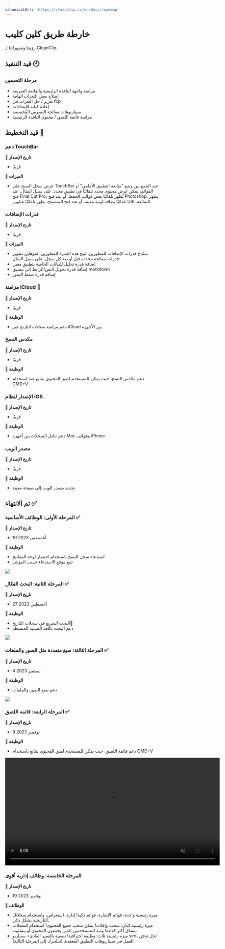 ```yaml
---
canonicalUrl: 'https://cleanclip.cc/ar/docs/roadmap'
---
```


# خارطة طريق كلين كليب
رؤيتنا وتصوراتنا لـ CleanClip.

## قيد التنفيذ 🕙
### مرحلة التحسين
- مزامنة واجهة النافذة الرئيسية والقائمة السريعة
- إصلاح بعض الثغرات الهامة
- تعزيز / حل الثغرات في fcp
- إعادة كتابة الإعدادات
- سيناريوهات معالجة النصوص المُخصصة
- مزامنة قائمة اللصق / محتوى النافذة الرئيسية

## قيد التخطيط 📅

### دعم TouchBar
**📅 تاريخ الإصدار**
- قريبًا

**🔧 الميزات**
- عرض سجل النسخ على TouchBar
عند الجمع بين وضع "متابعة التطبيق الأمامي" أو القوائم، يمكن عرض محتوى محدد تلقائيًا في تطبيق محدد. على سبيل المثال، عند فتح Final Cut Pro، يُظهر تلقائيًا بعض قوالب الحفظ، أو عند فتح Photoshop، يظهر تلقائيًا بطاقة لونية معينة، أو عند فتح المتصفح، يظهر تلقائيًا عناوين URL الشائعة.

### قدرات الإضافات
**📅 تاريخ الإصدار**
- قريبًا

**🔧 الميزات**
- ستُتاح قدرات الإضافات للمطورين.
تُتيح هذه القدرة للمطورين المؤهلين تطوير قدرات معالجة محددة قبل أو بعد كل سجل. على سبيل المثال:
- إضافة قدرة تحليل للبيانات الخاصة بتطبيق معين
- إضافة قدرة تحويل النص/الرابط إلى تنسيق markdown
- إضافة قدرة ضغط الصور

### مزامنة iCloud 📅
**📅 تاريخ الإصدار**
- قريبًا

**🔧 الوظيفة**
- دعم مزامنة سجلات التاريخ عبر iCloud بين الأجهزة

### مكدس النسخ
**📅 تاريخ الإصدار**
- قريبًا

**🔧 الوظيفة**
- دعم مكدس النسخ، حيث يمكن للمستخدم لصق المحتوى بتتابع عند استخدام CMD+V

### الإصدار لنظام iOS
**📅 تاريخ الإصدار**
- قريبًا

**🔧 الوظيفة**
- دعم تبادل السجلات بين أجهزة Mac وهواتف iPhone

### مصدر الويب
**📅 تاريخ الإصدار**
- قريبًا

**🔧 الوظيفة**
- تحديد مصدر الويب إلى صفحة معينة

## تم الانتهاء ✅
### المرحلة الأولى: الوظائف الأساسية ✅

**📅 تاريخ الإصدار**
- 19 أغسطس 2023

**🔧 الوظيفة**
- استدعاء سجل النسخ باستخدام اختصار لوحة المفاتيح
- تتبع موقع الاستدعاء حسب المؤشر

![](/images/roadmap/snap1.png)

### المرحلة الثانية: البحث الفعّال ✅

**📅 تاريخ الإصدار**
- 27 أغسطس 2023

**🔧 الوظيفة**
- البحث السريع في سجلات التاريخ📝
- دعم البحث باللغة الصينية المبسطة

![](/images/roadmap/snap2.png)

### المرحلة الثالثة: صيغ متعددة مثل الصور والملفات ✅
**📅 تاريخ الإصدار**
- 4 سبتمبر 2023

**🔧 الوظيفة**
- دعم صيغ الصور والملفات

![](/images/roadmap/phase3.webp)

### المرحلة الرابعة: قائمة اللصق ✅
**📅 تاريخ الإصدار**
- 9 نوفمبر 2023

**🔧 الوظيفة**
- دعم قائمة اللصق، حيث يمكن للمستخدم لصق المحتوى بتتابع باستخدام CMD+V

<video autoplay muted loop width=700>
    <source src="/videos/pastestack265.mp4" type="video/mp4">
    <iframe width="700" src="/videos/search.mp4" scrolling="no" border="0" frameborder="0" allow="autoplay; encrypted-media" allowfullscreen></iframe>
</video>

### المرحلة الخامسة: وظائف إدارية أقوى
**📅 تاريخ الإصدار**
- 19 نوفمبر 2023

**🔧 الوظائف**
- ميزة رئيسية واحدة: قوائم الإشارة، قوائم ذكية! إدارة، استعراض، واستخدام سجلاتك التاريخية بشكل ذكي.
- ميزة رئيسية اثنان: سحب وإفلات! يمكن سحب جميع المحتوى! استخدام السجلات بشكل أكثر كفاءة! ودية للمستخدمين الذين يجمعون المحتوى أو ينشئونه.
- ميزة رئيسية ثلاث: وظيفة احترافية! تصفية بالتعبير العادي→سيناريو sed، لحل تدفق العمل في سيناريوهات التطبيق المعقدة. (ستُحرك إلى المرحلة التالية)
